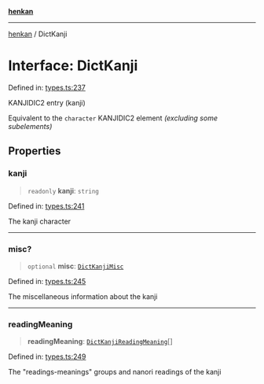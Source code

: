 [**henkan**](../README.md)

***

[henkan](../README.md) / DictKanji

# Interface: DictKanji

Defined in: [types.ts:237](https://github.com/Ronokof/Henkan/blob/cdcdfbcc72ca03339cd98398efd7d5e82826d66f/src/types.ts#L237)

KANJIDIC2 entry (kanji)

Equivalent to the `character` KANJIDIC2 element *(excluding some subelements)*

## Properties

### kanji

> `readonly` **kanji**: `string`

Defined in: [types.ts:241](https://github.com/Ronokof/Henkan/blob/cdcdfbcc72ca03339cd98398efd7d5e82826d66f/src/types.ts#L241)

The kanji character

***

### misc?

> `optional` **misc**: [`DictKanjiMisc`](DictKanjiMisc.md)

Defined in: [types.ts:245](https://github.com/Ronokof/Henkan/blob/cdcdfbcc72ca03339cd98398efd7d5e82826d66f/src/types.ts#L245)

The miscellaneous information about the kanji

***

### readingMeaning

> **readingMeaning**: [`DictKanjiReadingMeaning`](DictKanjiReadingMeaning.md)[]

Defined in: [types.ts:249](https://github.com/Ronokof/Henkan/blob/cdcdfbcc72ca03339cd98398efd7d5e82826d66f/src/types.ts#L249)

The "readings-meanings" groups and nanori readings of the kanji

